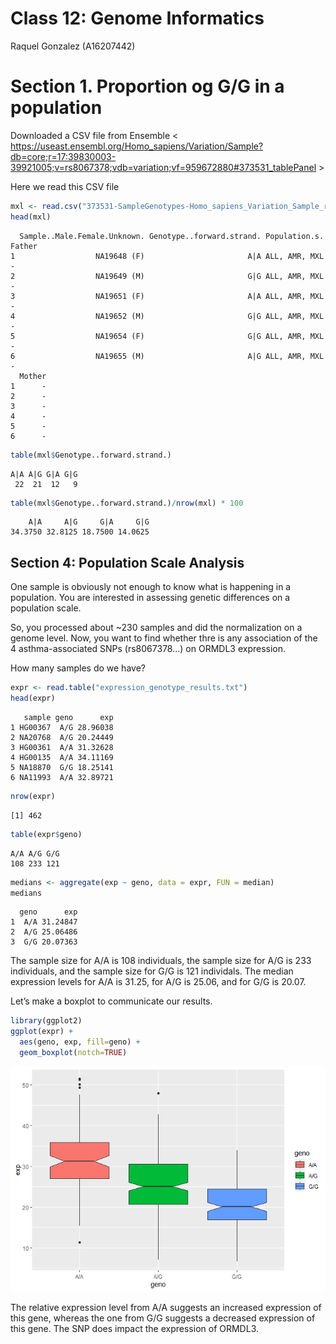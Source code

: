 # Class 12: Genome Informatics
Raquel Gonzalez (A16207442)

# Section 1. Proportion og G/G in a population

Downloaded a CSV file from Ensemble \<
https://useast.ensembl.org/Homo_sapiens/Variation/Sample?db=core;r=17:39830003-39921005;v=rs8067378;vdb=variation;vf=959672880#373531_tablePanel
\>

Here we read this CSV file

``` r
mxl <- read.csv("373531-SampleGenotypes-Homo_sapiens_Variation_Sample_rs8067378.csv")
head(mxl)
```

      Sample..Male.Female.Unknown. Genotype..forward.strand. Population.s. Father
    1                  NA19648 (F)                       A|A ALL, AMR, MXL      -
    2                  NA19649 (M)                       G|G ALL, AMR, MXL      -
    3                  NA19651 (F)                       A|A ALL, AMR, MXL      -
    4                  NA19652 (M)                       G|G ALL, AMR, MXL      -
    5                  NA19654 (F)                       G|G ALL, AMR, MXL      -
    6                  NA19655 (M)                       A|G ALL, AMR, MXL      -
      Mother
    1      -
    2      -
    3      -
    4      -
    5      -
    6      -

``` r
table(mxl$Genotype..forward.strand.)
```


    A|A A|G G|A G|G 
     22  21  12   9 

``` r
table(mxl$Genotype..forward.strand.)/nrow(mxl) * 100
```


        A|A     A|G     G|A     G|G 
    34.3750 32.8125 18.7500 14.0625 

## Section 4: Population Scale Analysis

One sample is obviously not enough to know what is happening in a
population. You are interested in assessing genetic differences on a
population scale.

So, you processed about ~230 samples and did the normalization on a
genome level. Now, you want to find whether thre is any association of
the 4 asthma-associated SNPs (rs8067378…) on ORMDL3 expression.

How many samples do we have?

``` r
expr <- read.table("expression_genotype_results.txt")
head(expr)
```

       sample geno      exp
    1 HG00367  A/G 28.96038
    2 NA20768  A/G 20.24449
    3 HG00361  A/A 31.32628
    4 HG00135  A/A 34.11169
    5 NA18870  G/G 18.25141
    6 NA11993  A/A 32.89721

``` r
nrow(expr)
```

    [1] 462

``` r
table(expr$geno)
```


    A/A A/G G/G 
    108 233 121 

``` r
medians <- aggregate(exp ~ geno, data = expr, FUN = median)
medians
```

      geno      exp
    1  A/A 31.24847
    2  A/G 25.06486
    3  G/G 20.07363

The sample size for A/A is 108 individuals, the sample size for A/G is
233 individuals, and the sample size for G/G is 121 individals. The
median expression levels for A/A is 31.25, for A/G is 25.06, and for G/G
is 20.07.

Let’s make a boxplot to communicate our results.

``` r
library(ggplot2)
ggplot(expr) +
  aes(geno, exp, fill=geno) +
  geom_boxplot(notch=TRUE) 
```

![](class12_files/figure-commonmark/unnamed-chunk-8-1.png)

The relative expression level from A/A suggests an increased expression
of this gene, whereas the one from G/G suggests a decreased expression
of this gene. The SNP does impact the expression of ORMDL3.
